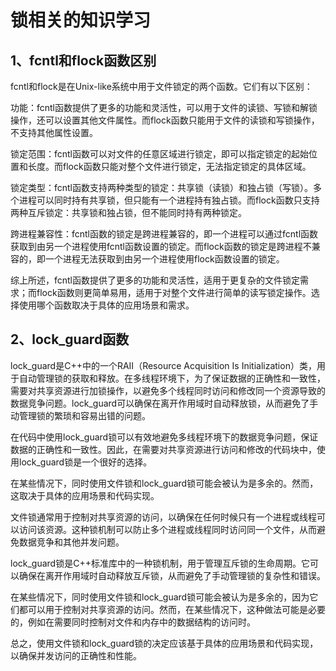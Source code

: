 # 锁相关的知识学习

## 1、fcntl和flock函数区别
fcntl和flock是在Unix-like系统中用于文件锁定的两个函数。它们有以下区别：

功能：fcntl函数提供了更多的功能和灵活性，可以用于文件的读锁、写锁和解锁操作，还可以设置其他文件属性。而flock函数只能用于文件的读锁和写锁操作，不支持其他属性设置。

锁定范围：fcntl函数可以对文件的任意区域进行锁定，即可以指定锁定的起始位置和长度。而flock函数只能对整个文件进行锁定，无法指定锁定的具体区域。

锁定类型：fcntl函数支持两种类型的锁定：共享锁（读锁）和独占锁（写锁）。多个进程可以同时持有共享锁，但只能有一个进程持有独占锁。而flock函数只支持两种互斥锁定：共享锁和独占锁，但不能同时持有两种锁定。

跨进程兼容性：fcntl函数的锁定是跨进程兼容的，即一个进程可以通过fcntl函数获取到由另一个进程使用fcntl函数设置的锁定。而flock函数的锁定是跨进程不兼容的，即一个进程无法获取到由另一个进程使用flock函数设置的锁定。

综上所述，fcntl函数提供了更多的功能和灵活性，适用于更复杂的文件锁定需求；而flock函数则更简单易用，适用于对整个文件进行简单的读写锁定操作。选择使用哪个函数取决于具体的应用场景和需求。

## 2、lock_guard函数
lock_guard是C++中的一个RAII（Resource Acquisition Is Initialization）类，用于自动管理锁的获取和释放。在多线程环境下，为了保证数据的正确性和一致性，需要对共享资源进行加锁操作，以避免多个线程同时访问和修改同一个资源导致的数据竞争问题。lock_guard可以确保在离开作用域时自动释放锁，从而避免了手动管理锁的繁琐和容易出错的问题。

在代码中使用lock_guard锁可以有效地避免多线程环境下的数据竞争问题，保证数据的正确性和一致性。因此，在需要对共享资源进行访问和修改的代码块中，使用lock_guard锁是一个很好的选择。

在某些情况下，同时使用文件锁和lock_guard锁可能会被认为是多余的。然而，这取决于具体的应用场景和代码实现。

文件锁通常用于控制对共享资源的访问，以确保在任何时候只有一个进程或线程可以访问该资源。这种锁机制可以防止多个进程或线程同时访问同一个文件，从而避免数据竞争和其他并发问题。

lock_guard锁是C++标准库中的一种锁机制，用于管理互斥锁的生命周期。它可以确保在离开作用域时自动释放互斥锁，从而避免了手动管理锁的复杂性和错误。

在某些情况下，同时使用文件锁和lock_guard锁可能会被认为是多余的，因为它们都可以用于控制对共享资源的访问。然而，在某些情况下，这种做法可能是必要的，例如在需要同时控制对文件和内存中的数据结构的访问时。

总之，使用文件锁和lock_guard锁的决定应该基于具体的应用场景和代码实现，以确保并发访问的正确性和性能。
